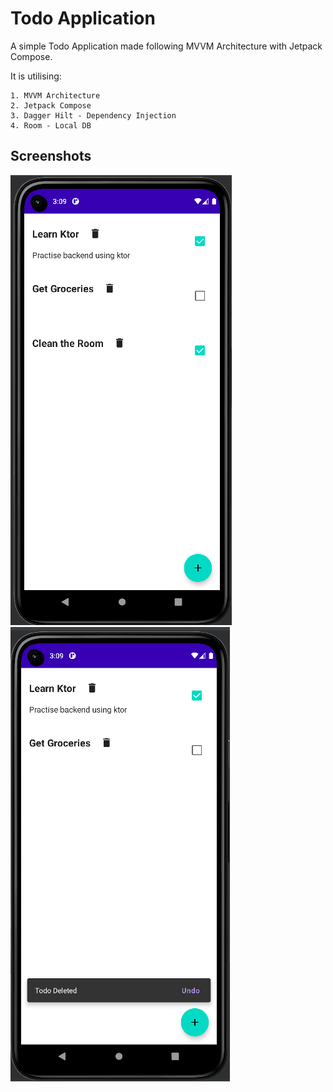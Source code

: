 
# Todo Application  

A simple Todo Application made following MVVM Architecture with Jetpack Compose.

It is utilising:

    1. MVVM Architecture 
    2. Jetpack Compose
    3. Dagger Hilt - Dependency Injection
    4. Room - Local DB




## Screenshots

![App Screenshot](https://github.com/gunishjain/TodoMVVM/blob/main/Screenshots/todo_1.PNG) ![App Screenshot](https://github.com/gunishjain/TodoMVVM/blob/main/Screenshots/todo_2.PNG)



